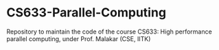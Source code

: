 # CS633-Parallel-Computing
Repository to maintain the code of the course CS633: High performance parallel computing, under Prof. Malakar (CSE, IITK)
